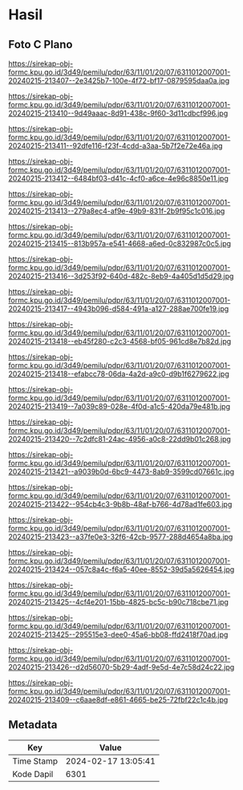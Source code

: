 # Hasil

## Foto C Plano

https://sirekap-obj-formc.kpu.go.id/3d49/pemilu/pdpr/63/11/01/20/07/6311012007001-20240215-213407--2e3425b7-100e-4f72-bf17-0879595daa0a.jpg

https://sirekap-obj-formc.kpu.go.id/3d49/pemilu/pdpr/63/11/01/20/07/6311012007001-20240215-213410--9d49aaac-8d91-438c-9f60-3d11cdbcf996.jpg

https://sirekap-obj-formc.kpu.go.id/3d49/pemilu/pdpr/63/11/01/20/07/6311012007001-20240215-213411--92dfe116-f23f-4cdd-a3aa-5b7f2e72e46a.jpg

https://sirekap-obj-formc.kpu.go.id/3d49/pemilu/pdpr/63/11/01/20/07/6311012007001-20240215-213412--6484bf03-d41c-4cf0-a6ce-4e96c8850e11.jpg

https://sirekap-obj-formc.kpu.go.id/3d49/pemilu/pdpr/63/11/01/20/07/6311012007001-20240215-213413--279a8ec4-af9e-49b9-831f-2b9f95c1c016.jpg

https://sirekap-obj-formc.kpu.go.id/3d49/pemilu/pdpr/63/11/01/20/07/6311012007001-20240215-213415--813b957a-e541-4668-a6ed-0c832987c0c5.jpg

https://sirekap-obj-formc.kpu.go.id/3d49/pemilu/pdpr/63/11/01/20/07/6311012007001-20240215-213416--3d253f92-640d-482c-8eb9-4a405d1d5d29.jpg

https://sirekap-obj-formc.kpu.go.id/3d49/pemilu/pdpr/63/11/01/20/07/6311012007001-20240215-213417--4943b096-d584-491a-a127-288ae700fe19.jpg

https://sirekap-obj-formc.kpu.go.id/3d49/pemilu/pdpr/63/11/01/20/07/6311012007001-20240215-213418--eb45f280-c2c3-4568-bf05-961cd8e7b82d.jpg

https://sirekap-obj-formc.kpu.go.id/3d49/pemilu/pdpr/63/11/01/20/07/6311012007001-20240215-213418--efabcc78-06da-4a2d-a9c0-d9b1f6279622.jpg

https://sirekap-obj-formc.kpu.go.id/3d49/pemilu/pdpr/63/11/01/20/07/6311012007001-20240215-213419--7a039c89-028e-4f0d-a1c5-420da79e481b.jpg

https://sirekap-obj-formc.kpu.go.id/3d49/pemilu/pdpr/63/11/01/20/07/6311012007001-20240215-213420--7c2dfc81-24ac-4956-a0c8-22dd9b01c268.jpg

https://sirekap-obj-formc.kpu.go.id/3d49/pemilu/pdpr/63/11/01/20/07/6311012007001-20240215-213421--a9039b0d-6bc9-4473-8ab9-3599cd07661c.jpg

https://sirekap-obj-formc.kpu.go.id/3d49/pemilu/pdpr/63/11/01/20/07/6311012007001-20240215-213422--954cb4c3-9b8b-48af-b766-4d78ad1fe603.jpg

https://sirekap-obj-formc.kpu.go.id/3d49/pemilu/pdpr/63/11/01/20/07/6311012007001-20240215-213423--a37fe0e3-32f6-42cb-9577-288d4654a8ba.jpg

https://sirekap-obj-formc.kpu.go.id/3d49/pemilu/pdpr/63/11/01/20/07/6311012007001-20240215-213424--057c8a4c-f6a5-40ee-8552-39d5a5626454.jpg

https://sirekap-obj-formc.kpu.go.id/3d49/pemilu/pdpr/63/11/01/20/07/6311012007001-20240215-213425--4cf4e201-15bb-4825-bc5c-b90c718cbe71.jpg

https://sirekap-obj-formc.kpu.go.id/3d49/pemilu/pdpr/63/11/01/20/07/6311012007001-20240215-213425--295515e3-dee0-45a6-bb08-ffd2418f70ad.jpg

https://sirekap-obj-formc.kpu.go.id/3d49/pemilu/pdpr/63/11/01/20/07/6311012007001-20240215-213426--d2d56070-5b29-4adf-9e5d-4e7c58d24c22.jpg

https://sirekap-obj-formc.kpu.go.id/3d49/pemilu/pdpr/63/11/01/20/07/6311012007001-20240215-213409--c6aae8df-e861-4665-be25-72fbf22c1c4b.jpg


## Metadata

| Key        | Value               |
| ---------- | ------------------- |
| Time Stamp | 2024-02-17 13:05:41 |
| Kode Dapil | 6301                |



